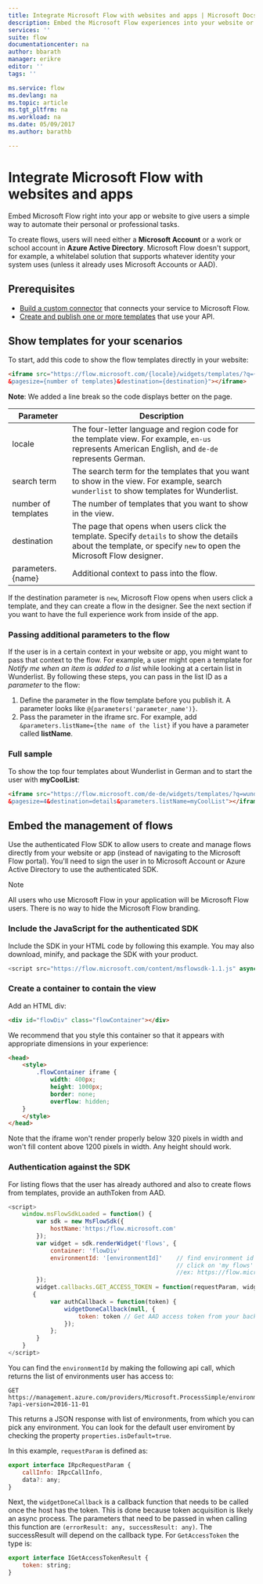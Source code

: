 ```yaml
---
title: Integrate Microsoft Flow with websites and apps | Microsoft Docs
description: Embed the Microsoft Flow experiences into your website or app.
services: ''
suite: flow
documentationcenter: na
author: bbarath
manager: erikre
editor: ''
tags: ''

ms.service: flow
ms.devlang: na
ms.topic: article
ms.tgt_pltfrm: na
ms.workload: na
ms.date: 05/09/2017
ms.author: barathb

---
```

# Integrate Microsoft Flow with websites and apps
Embed Microsoft Flow right into your app or website to give users a simple way to automate their personal or professional tasks.

To create flows, users will need either a **Microsoft Account** or a work or school account in **Azure Active Directory**. Microsoft Flow doesn't support, for example, a whitelabel solution that supports whatever identity your system  uses (unless it already uses Microsoft Accounts or AAD).

## Prerequisites
* [Build a custom connector](register-custom-api.md) that connects your service to Microsoft Flow.
* [Create and publish one or more templates](../publish-a-template.md) that use your API.

## Show templates for your scenarios
To start, add this code to show the flow templates directly in your website:

```html
<iframe src="https://flow.microsoft.com/{locale}/widgets/templates/?q={search term}
&pagesize={number of templates}&destination={destination}"></iframe>
```

**Note**: We added a line break so the code displays better on the page.

| Parameter | Description |
| --- | --- |
| locale |The four-letter language and region code for the template view. For example, `en-us` represents American English, and `de-de` represents German. |
| search term |The search term for the templates that you want to show in the view. For example, search `wunderlist` to show templates for Wunderlist. |
| number of templates |The number of templates that you want to show in the view. |
| destination |The page that opens when users click the template. Specify `details` to show the details about the template, or specify `new` to open the Microsoft Flow designer. |
| parameters.{name} |Additional context to pass into the flow. |

If the destination parameter is `new`, Microsoft Flow opens when users click a template, and they can create a flow in the designer. See the next section if you want to have the full experience work from inside of the app.

### Passing additional parameters to the flow
If the user is in a certain context in your website or app, you might want to pass that context to the flow. For example, a user might open a template for *Notify me when an item is added to a list* while looking at a certain list in Wunderlist. By following these steps, you can pass in the list ID as a *parameter* to the flow:

1. Define the parameter in the flow template before you publish it. A parameter looks like `@{parameters('parameter_name')}`.
2. Pass the parameter in the iframe src. For example, add `&parameters.listName={the name of the list}` if you have a parameter called **listName**.

### Full sample
To show the top four templates about Wunderlist in German and to start the user with **myCoolList**:

```html
<iframe src="https://flow.microsoft.com/de-de/widgets/templates/?q=wunderlist
&pagesize=4&destination=details&parameters.listName=myCoolList"></iframe>
```

## Embed the management of flows
Use the authenticated Flow SDK to allow users to create and manage flows directly from your website or app (instead of navigating to the Microsoft Flow portal). You'll need to sign the user in to Microsoft Account or Azure Active Directory to use the authenticated SDK.

> [!NOTE]
> All users who use Microsoft Flow in your application will be Microsoft Flow users. There is no way to hide the Microsoft Flow branding.
> 
> 

### Include the JavaScript for the authenticated SDK
Include the SDK in your HTML code by following this example. You may also download, minify, and package the SDK with your product.

```javascript
<script src="https://flow.microsoft.com/content/msflowsdk-1.1.js" async defer></script>
```

### Create a container to contain the view
Add an HTML div:

```html
<div id="flowDiv" class="flowContainer"></div>
```

We recommend that you style this container so that it appears with appropriate dimensions in your experience:

```html
<head>
    <style>
        .flowContainer iframe {
            width: 400px;
            height: 1000px;
            border: none;
            overflow: hidden;
    }
    </style>
</head>
```

Note that the iframe won't render properly below 320 pixels in width and won't fill content above 1200 pixels in width. Any height should work.

### Authentication against the SDK
For listing flows that the user has already authored and also to create flows from templates, provide an authToken from AAD.

```javascript
<script>
    window.msFlowSdkLoaded = function() {
        var sdk = new MsFlowSdk({
            hostName:'https:/flow.microsoft.com'
        });
        var widget = sdk.renderWidget('flows', {
            container: 'flowDiv'
            environmentId: '[environmentId]'    // find environment id from browser URL when you 
                                                // click on 'my flows'
                                                //ex: https://flow.microsoft.com/manage/environments/[environmentId]/flows
        });
        widget.callbacks.GET_ACCESS_TOKEN = function(requestParam, widgetDoneCallback)
       {
            var authCallback = function(token) {
                widgetDoneCallback(null, {
                    token: token // Get AAD access token from your backend system
                });
            };
        }
    }
</script>
```

You can find the `environmentId` by making the following api call, which returns the list of environments user has access to:

```http
GET https://management.azure.com/providers/Microsoft.ProcessSimple/environments
?api-version=2016-11-01 
```

This returns a JSON response with list of environments, from which you can pick any environment. You can look for the default user enviroment by checking the property `properties.isDefault=true`.

In this example, `requestParam` is defined as:

```javascript
export interface IRpcRequestParam {
    callInfo: IRpcCallInfo,
    data?: any;
}
```

Next, the `widgetDoneCallback` is a callback function that needs to be called once the host has the token. This is done because token acquisition is likely an async process. The parameters that need to be passed in when calling this function are `(errorResult: any, successResult: any)`. The successResult will depend on the callback type. For `GetAccessToken` the type is:

```javascript
export interface IGetAccessTokenResult {
    token: string;
}
```
